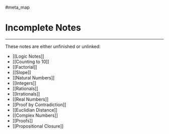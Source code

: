 #meta_map 
# Incomplete Notes
---
These notes are either unfinished or unlinked:
- [[Logic Notes]]
- [[Counting to 10]]
- [[Factorial]]
- [[Slope]]
- [[Natural Numbers]]
- [[Integers]]
- [[Rationals]]
- [[Irrationals]]
- [[Real Numbers]]
- [[Proof by Contradiction]]
- [[Euclidian Distance]]
- [[Complex Numbers]]
- [[Proofs]]
- [[Propositional Closure]]